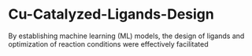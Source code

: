 # Cu-Catalyzed-Ligands-Design
By establishing machine learning (ML) models, the design of ligands and optimization of reaction conditions were effectively facilitated

